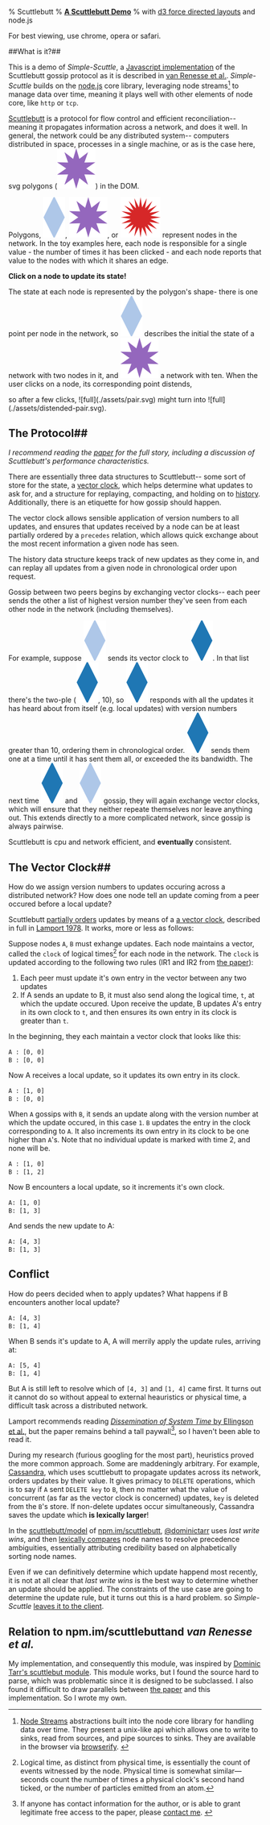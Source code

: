 % Scuttlebutt
% **[A Scuttlebutt Demo][scuttlebutt]**
% with [d3 force directed layouts](https://github.com/mbostock/d3/wiki/Force-Layout) and node.js

<aside class="admonition">For best viewing, use chrome, opera or safari.</aside>

##What is it?##

This is a demo of *Simple-Scuttle*, a [Javascript implementation][simple-scuttle]
of the Scuttlebutt gossip protocol as it is described in [van Renesse et
al.][scuttlebutt].  *Simple-Scuttle* builds on the
[node.js](http://nodejs.org/) core library, leveraging node streams[^stream] to
manage data over time, meaning it plays well with other elements of node
core, like `http` or `tcp`.

[Scuttlebutt][scuttlebutt] is a protocol for flow control and efficient
reconciliation-- meaning it propagates information across a network, and does
it well. In general, the network could be any distributed system-- computers
distributed in space, processes in a single machine, or as is the case here,
svg polygons (![inline-ten](./assets/ten.svg)) in the DOM.

Polygons, ![pair](./assets/pair.svg), ![ten](./assets/ten.svg), or
![twenty](./assets/twenty.svg) represent nodes in the network. In the toy
examples here, each node is responsible for a single value - the number of
times it has been clicked - and each node reports that value to the nodes with
which it shares an edge.

**Click on a node to update its state!**

The state at each node is represented by the polygon's shape- there is one
point per node in the network, so ![pair](./assets/pair.svg) describes the
initial the state of a network with two nodes in it, and
![ten](./assets/ten.svg) a network with ten. When the user clicks on a node,
its corresponding point distends, 

<aside class=inline>so after a few clicks, ![full](./assets/pair.svg) might turn into ![full](./assets/distended-pair.svg).</aside>

## The Protocol##

*I recommend reading the [paper][scuttlebutt] for the full story, including a
discussion of Scuttlebutt's performance characteristics.*

There are essentially three data structures to Scuttlebutt-- some sort of store
for the state, a [vector clock](http://npm.im/vector-clock-class),  which helps
determine what updates to ask for, and a structure for replaying, compacting,
and holding on to
[history](https://github.com/AWinterman/simple-scuttle/blob/master/lib/history.js).
Additionally, there is an etiquette for how gossip should happen.

The vector clock allows sensible application of version numbers to all updates,
and ensures that updates received by a node can be at least partially ordered
by a `precedes` relation, which allows quick exchange about the most recent
information a given node has seen. 

The history data structure keeps track of new updates as they come in, and
can replay all updates from a given node in chronological order upon request.

Gossip between two peers begins by exchanging vector clocks-- each peer sends
the other a list of highest version number they've seen  from each other node 
in the network (including themselves). 

For example, suppose ![pair](./assets/pair.svg) sends its vector clock to
![red-pair](./assets/red-pair.svg). In that list there's the two-ple
(![red-pair](./assets/red-pair.svg), 10), so ![red-pair](./assets/red-pair.svg)
responds with all the updates it has heard about from itself (e.g. local
updates) with version numbers greater than 10, ordering them in chronological order.
![red-pair](./assets/red-pair.svg) sends them one at a time until it has sent them
all, or exceeded the its bandwidth. The next time
![red-pair](./assets/red-pair.svg) and ![pair](./assets/pair.svg)  gossip, they will
again exchange vector clocks, which will ensure that they neither repeate
themselves nor leave anything out. This extends directly to a more complicated
network, since gossip is always pairwise.

Scuttlebutt is cpu and network efficient, and **eventually** consistent.

## The Vector Clock##

How do we assign version numbers to updates occuring across a distributed
network? How does one node tell an update coming from a peer occured before a
local update?

Scuttlebutt [partially orders](partial-ordering) updates by means of a [a vector
clock][vector clock], described in full in [Lamport 1978][vector clock]. It
works, more or less as follows:

Suppose nodes `A`, `B` must exhange updates. Each node maintains a vector,
called the `clock` of logical times[^logical-time] for each node in the
network. The `clock` is updated according to the following two rules (IR1 and
IR2 from [the paper][vector clock]):

1. Each peer must update it's own entry in the vector between any two updates
2. If A sends an update to B, it must also send along the logical time, `t`, at
   which the update occured.  Upon receive the update, B updates A's entry in
   its own clock to `t`, and then ensures its own entry in its clock is greater
   than `t`.

In the beginning, they each maintain a vector clock that looks like this:

```
A : [0, 0] 
B : [0, 0]
```

Now A receives a local update, so it updates its own entry in its clock.

```
A : [1, 0] 
B : [0, 0]
```

When `A` gossips with `B`, it sends an update along with the version number at
which the update occured, in this case `1`. `B` updates the entry in the clock
corresponding to `A`. It also increments its own entry in its clock to be one
higher than `A`'s. Note that no individual update is marked with time 2, and
none will be.

```
A : [1, 0] 
B : [1, 2] 
```

Now B encounters a local update, so it increments it's own clock.


```
A: [1, 0] 
B: [1, 3]
```

And sends the new update to A:

```
A: [4, 3]
B: [1, 3]
```

## Conflict

How do peers decided when to apply updates? What happens if B encounters another local update?

```
A: [4, 3] 
B: [1, 4]
```

When B sends it's update to A,  A will merrily apply the update rules, arriving
at:

```
A: [5, 4]
B: [1, 4]
```

But A is still left to resolve which of `[4, 3]` and `[1, 4]` came first. It
turns out it cannot do so without appeal to external heauristics or physical
time, a difficult task across a distributed network. 

Lamport recommends reading [*Dissemination of System Time* by Ellingson et
al.][system time], but the paper remains behind a tall paywall[^system-time], so I haven't
been able to read it.

During my research (furious googling for the most part), heuristics proved the
more common approach. Some are maddeningly arbitrary. For example,
[Cassandra][], which uses scuttlebutt to propagate updates across its network,
orders updates by their value. It gives primacy to `DELETE` operations, which
is to say if `A` sent `DELETE key` to `B`, then no matter what the value of
concurrent (as far as the vector clock is concerned) updates, `key` is deleted
from the `B`'s store. If non-delete updates occur simultaneously, Cassandra
saves the update which **is lexically larger**!  

In the
[scuttlebutt/model](https://github.com/dominictarr/scuttlebutt/blob/master/model.js)
of [npm.im/scuttlebutt][], [\@dominictarr][dominic] uses *last write wins*, and
then [lexically compares][dominic-resolve] node names to resolve precedence 
ambiguities, essentially attributing credibility based on alphabetically
sorting node names.

Even if we can definitively determine which update happend most recently, 
it is not at all clear that *last write wins* is the best way to determine
whether an update should be applied. The constraints of the use case are going
to determine the update rule, but it turns out this is a hard problem.  so
*Simple-Scuttle* [leaves it to the client](https://github.com/AWinterman/simple-scuttle#constructor).

## Relation to npm.im/scuttlebuttand *van Renesse et al.*

My implementation, and consequently this module, was inspired by [Dominic
Tarr's scuttlebut module][npm.im/scuttlebutt]. This module works, but
I found the source hard to parse, which was problematic since it is 
designed to be subclassed. I also found it difficult to draw parallels between
[the paper][scuttlebutt] and this implementation. So I wrote my own.

[^stream]: [Node Streams][node streams] abstractions built into the node core
library for handling data over time. They present a unix-like api which allows
one to write to sinks, read from sources, and pipe sources to sinks. They are
available in the browser via [browserify][].&nbsp;

[^logical-time]: Logical time, as distinct from physical time, is essentially
the count of events witnessed by the node. Physical time is somewhat
similar&mdash; seconds count the number of times a physical clock's second hand
ticked, or the number of particles emitted from an atom. 

[^system-time]: If anyone has contact information for the author, or is able to
grant legitimate free access to the paper, please [contact
me](https://twitter.com/andywinterman).&nbsp;

[cassandra]: https://wiki.apache.org/cassandra/FAQ#clocktie
[dominic]: https://github.com/dominictarr
[dominic-resolve]: https://github.com/dominictarr/scuttlebutt/blob/master/util.js#L29-L36
[scuttlebutt]: http://www.cs.cornell.edu/home/rvr/papers/flowgossip.pdf
[npm.im/scuttlebutt]: http://npmjs.org/scuttlebutt
[simple-scuttle]: https://github.com/awinterman/simple-scuttle 
[conflict-resolution]: ./conflict.html
[vector clock]: http://research.microsoft.com/en-us/um/people/lamport/pubs/time-clocks.pdf
[system time]: http://ieeexplore.ieee.org/xpl/login.jsp?tp=&arnumber=1091674&url=http%3A%2F%2Fieeexplore.ieee.org%2Fxpls%2Fabs_all.jsp%3Farnumber%3D1091674
[node streams]: http://nodejs.org/api/stream.html
[browserify]: http://browserify.org/
[partial-ordering]: http://en.wikipedia.org/wiki/Partially_ordered_set

